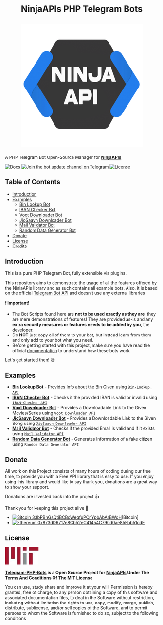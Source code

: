 <h1 align="center">
    NinjaAPIs PHP Telegram Bots<br>
    <br>
    <img src="./misc/76147628.png" title="NinjaAPIs" alt="NinjaAPIs logo">
    <br>
</h1>

A PHP Telegram Bot Open-Source Manager for [**NinjaAPIs**](https://ninja-apis.cf)

[![Docs](https://img.shields.io/badge/NinjaAPIs-Docs-32a2da.svg)](https://ninja-apis.cf)
[![Join the bot update channel on Telegram](https://img.shields.io/badge/Telegram-@NinjaAPIs-64659d.svg)](https://telegram.me/NinjaAPIs)
[![License](https://img.shields.io/badge/License-MIT-red)](https://github.com/NinjaAPIs/Telegram-PHP-Bots/blob/main/LICENSE)

## Table of Contents
- [Introduction](#introduction)
- [Examples](#examples)
    - [Bin Lookup Bot](https://github.com/NinjaAPIs/Telegram-PHP-Bots/tree/main/Bin-Lookup%20Bot)
    - [IBAN Checker Bot](https://github.com/NinjaAPIs/Telegram-PHP-Bots/tree/main/IBAN%20Checker%20Bot)
    - [Voot Downloader Bot](https://github.com/NinjaAPIs/Telegram-PHP-Bots/tree/main/Voot%20Downloader%20Bot)
    - [JioSaavn Downloader Bot](https://github.com/NinjaAPIs/Telegram-PHP-Bots/tree/main/JioSaavn%20Downloader%20Bot)
    - [Mail Validator Bot](https://github.com/NinjaAPIs/Telegram-PHP-Bots/tree/main/Mail%20Validator%20Bot)
    - [Random Data Generator Bot](https://github.com/NinjaAPIs/Telegram-PHP-Bots/tree/main/Random%20Data%20Generator%20Bot)
- [Donate](#donate)
- [License](#license)
- [Credits](#credits)

## Introduction

This is a pure PHP Telegram Bot, fully extensible via plugins.

This repository aims to demonstrate the usage of all the features offered by the NinjaAPIs library and as such contains all example bots.
Also, it is based on the official [Telegram Bot API](https://core.telegram.org/bots/api) and doesn't use any external libraries

**:exclamation: Important!**
- The Bot Scripts found here are **not to be used exactly as they are**, they are mere demonstrations of features! They are provided as-is and any **extra security measures or features needs to be added by you**, the developer.
- Do **NOT** just copy all of them to your bot, but instead learn from them and only add to your bot what you need.
- Before getting started with this project, make sure you have read the official [documentation](https://ninja-apis.cf) to understand how these bots work.

Let's get started then! :smiley:

## Examples

- **[Bin Lookup Bot](https://github.com/NinjaAPIs/Telegram-PHP-Bots/tree/main/Bin-Lookup%20Bot)** - Provides Info about the Bin Given using [`Bin-Lookup API`](https://ninja-apis.cf/#bin-lookup)
- **[IBAN Checker Bot](https://github.com/NinjaAPIs/Telegram-PHP-Bots/tree/main/IBAN%20Checker%20Bot)** - Checks if the provided IBAN is valid or invalid using [`IBAN-Checker API`](https://ninja-apis.cf/#iban-checker)
- **[Voot Downloader Bot](https://github.com/NinjaAPIs/Telegram-PHP-Bots/tree/main/Voot%20Downloader%20Bot)** - Provides a Downloadable Link to the Given Movies/Series using [`Voot Downloader API`](https://ninja-apis.cf/#voot-downloader)
- **[JioSaavn Downloader Bot](https://github.com/NinjaAPIs/Telegram-PHP-Bots/tree/main/JioSaavn%20Downloader%20Bot)** - Provides a Downloadable Link to the Given Song using [`JioSaavn Downloader API`](https://ninja-apis.cf/#jiosaavn-downloader)
- **[Mail Validator Bot](https://github.com/NinjaAPIs/Telegram-PHP-Bots/tree/main/Mail%20Validator%20Bot)** - Checks if the provided Email is valid and if it exists using [`Mail Validator API`](https://ninja-apis.cf/#mail-validator)
- **[Random Data Generator Bot](https://github.com/NinjaAPIs/Telegram-PHP-Bots/tree/main/Random%20Data%20Generator%20Bot)** - Generates Information of a fake citizen using [`Random Data Generator API`](https://ninja-apis.cf/#random-data)

## Donate

All work on this Project consists of many hours of coding during our free time, to provide you with a Free API library that is easy to use.
If you enjoy using this library and would like to say thank you, donations are a great way to show your support.

Donations are invested back into the project :+1:

Thank you for keeping this project alive :pray:
- [![Bitcoin](https://user-images.githubusercontent.com/9423417/59235974-a4c93e80-8be3-11e9-9fde-260c821b6eae.png) 33bPBnGsQtiBCBoWeqfuPCnYpbAbArBWoH](https://www.blockchain.com/btc/address/33bPBnGsQtiBCBoWeqfuPCnYpbAbArBWoH)[Bitcoin]
- [![Ethereum](https://user-images.githubusercontent.com/9423417/59235975-a4c93e80-8be3-11e9-8762-7a47c62c968d.png) 0x873dD6717e8Cb52eC41454C790d0ae85Fbb51cdE](https://etherscan.io/address/0x873dD6717e8Cb52eC41454C790d0ae85Fbb51cdE)

## License
[![MIT Image](./misc/330px-MIT_logo.svg.jpg)](https://opensource.org/licenses/MIT)  

**[Telegram-PHP-Bots](https://github.com/NinjaAPIs/Telegram-PHP-Bots) is a Open Source Project for [NinjaAPIs](https://ninja-apis.cf) Under The Terms And Conditions Of The MIT License**

You can use, study share and improve it at your will. Permission is hereby granted, free of charge, to any person obtaining a copy of this software and associated documentation files, to deal in the Software without restriction, including without limitation the rights to use, copy, modify, merge, publish, distribute, sublicense, and/or sell copies of the Software, and to permit persons to whom the Software is furnished to do so, subject to the following conditions
